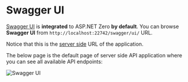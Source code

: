 # Swagger UI

[Swagger UI](http://swagger.io/swagger-ui/) is **integrated** to ASP.NET Zero **by default**. You can browse **Swagger UI** from `http://localhost:22742/swagger/ui/` URL.

Notice that this is the [server side](Features-Mvc-Core-Swagger-UI) URL of the application. 

The below page is the default page of server side API application where you can see all available API endpoints:

<img src="images/swagger-ui-ng2-1.png" alt="Swagger UI" class="img-thumbnail" />

